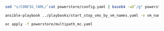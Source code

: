 





```bash
sed "s/CONFIG_YAML/`cat powerstore/config.yaml | base64 -w0`/g" powerstore/secret.yaml | oc apply -f -
```

```bash
ansible-playbook ../playbooks/start_stop_vms_by_vm_names.yaml -e vm_names='powerstore' -e state=start
```

```bash
oc apply -f powerstore/multipath_mc.yaml
```
